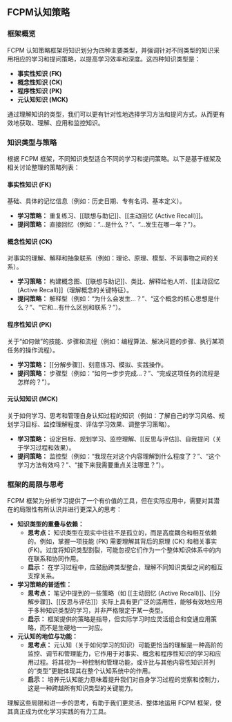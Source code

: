## FCPM认知策略

### 框架概览

FCPM 认知策略框架将知识划分为四种主要类型，并强调针对不同类型的知识采用相应的学习和提问策略，以提高学习效率和深度。这四种知识类型是：

*   **事实性知识 (FK)**
*   **概念性知识 (CK)**
*   **程序性知识 (PK)**
*   **元认知知识 (MCK)**

通过理解知识的类型，我们可以更有针对性地选择学习方法和提问方式，从而更有效地获取、理解、应用和监控知识。

### 知识类型与策略

根据 FCPM 框架，不同知识类型适合不同的学习和提问策略。以下是基于框架及相关讨论整理的策略列表：

#### 事实性知识 (FK)

基础、具体的记忆信息（例如：历史日期、专有名词、基本定义）。

*   **学习策略：** 重复练习、[[联想与助记]]、[[主动回忆 (Active Recall)]]。
*   **提问策略：** 直接回忆（例如：“...是什么？”、“...发生在哪一年？”）。

#### 概念性知识 (CK)

对事实的理解、解释和抽象联系（例如：理论、原理、模型、不同事物之间的关系）。

*   **学习策略：** 构建概念图、[[联想与助记]]、类比、解释给他人听、[[主动回忆 (Active Recall)]]（理解概念的关键特征）。
*   **提问策略：** 解释型（例如：“为什么会发生...？”、“这个概念的核心思想是什么？”、“它和...有什么区别和联系？”）。

#### 程序性知识 (PK)

关于“如何做”的技能、步骤和流程（例如：编程算法、解决问题的步骤、执行某项任务的操作流程）。

*   **学习策略：** [[分解步骤]]、刻意练习、模拟、实践操作。
*   **提问策略：** 步骤型（例如：“如何一步步完成...？”、“完成这项任务的流程是怎样的？”）。

#### 元认知知识 (MCK)

关于如何学习、思考和管理自身认知过程的知识（例如：了解自己的学习风格、规划学习目标、监控理解程度、评估学习效果、调整学习策略）。

*   **学习策略：** 设定目标、规划学习、监控理解、[[反思与评估]]、自我提问（关于学习过程和效果）。
*   **提问策略：** 监控型（例如：“我现在对这个内容理解到什么程度了？”、“这个学习方法有效吗？”、“接下来我需要重点关注哪里？”）。

### 框架的局限与思考

FCPM 框架为分析学习提供了一个有价值的工具，但在实际应用中，需要对其潜在的局限性有所认识并进行更深入的思考：

*   **知识类型的重叠与依赖：**
    *   **思考点：** 知识类型在现实中往往不是孤立的，而是高度耦合和相互依赖的。例如，掌握一项技能 (PK) 需要理解其背后的原理 (CK) 和相关事实 (FK)。过度将知识类型割裂，可能忽视它们作为一个整体知识体系中的内在联系和协同作用。
    *   **启示：** 在学习过程中，应鼓励跨类型整合，理解不同知识类型之间的相互支撑关系。
*   **学习策略的普适性：**
    *   **思考点：** 笔记中提到的一些策略（如 [[主动回忆 (Active Recall)]]、[[分解步骤]]、[[反思与评估]]）实际上具有更广泛的适用性，能够有效地应用于多种知识类型的学习，并非严格限定于某一类型。
    *   **启示：** 框架提供的策略是指导，但实际学习时应灵活组合和变通应用策略，而不是生硬地一一对应。
*   **元认知的地位与功能：**
    *   **思考点：** 元认知（关于如何学习的知识）可能更恰当的理解是一种高阶的监控、调节和管理能力，它作用于对事实、概念和程序性知识的学习和应用过程。将其视为一种控制和管理功能，或许比与其他内容性知识并列的“类型”更能体现其在整个认知系统中的作用。
    *   **启示：** 培养元认知能力意味着提升我们对自身学习过程的觉察和控制力，这是一种跨越所有知识类型的关键能力。

理解这些局限和进一步的思考，有助于我们更灵活、整体地运用 FCPM 框架，使其真正成为优化学习实践的有力工具。